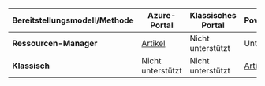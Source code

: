 | **Bereitstellungsmodell/Methode** | **Azure-Portal** | **Klassisches Portal** | **PowerShell** |
| --- | --- | --- | --- |
| **Ressourcen-Manager** |[Artikel](../articles/vpn-gateway/vpn-gateway-howto-multi-site-to-site-resource-manager-portal.md) |Nicht unterstützt |Unterstützt |
| **Klassisch** |Nicht unterstützt |Nicht unterstützt |[Artikel](../articles/vpn-gateway/vpn-gateway-multi-site.md) |

